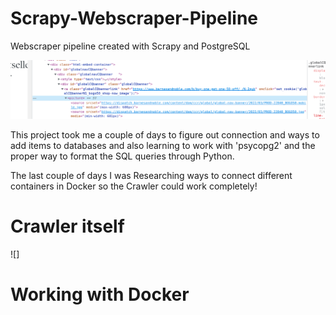 # Scrapy-Webscraper-Pipeline
Webscraper pipeline created with Scrapy and PostgreSQL

![](./scs/webscraping.png)

This project took me a couple of days to figure out connection and ways to add
items to databases and also learning to work with 'psycopg2' and the proper way to
format the SQL queries through Python.

The last couple of days I was Researching ways to connect different containers in Docker
so the Crawler could work completely!

# Crawler itself
![]


# Working with Docker

